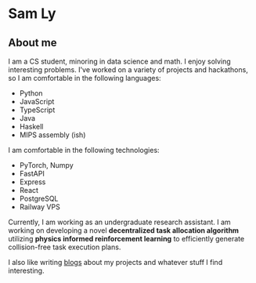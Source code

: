 # Sam Ly

## About me

I am a CS student, minoring in data science and math. I enjoy solving interesting problems. I've worked on a variety of projects and hackathons, so I am comfortable in the following languages:

- Python
- JavaScript
- TypeScript
- Java
- Haskell
- MIPS assembly (ish)

I am comfortable in the following technologies:

- PyTorch, Numpy
- FastAPI
- Express
- React
- PostgreSQL
- Railway VPS

Currently, I am working as an undergraduate research assistant. I am working on developing a novel **decentralized task allocation algorithm** utilizing **physics informed reinforcement learning** to efficiently generate collision-free task execution plans.

I also like writing [blogs](/blogs/index.html) about my projects and whatever stuff I find interesting.